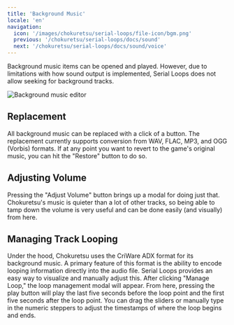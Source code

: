 ```yaml
---
title: 'Background Music'
locale: 'en'
navigation:
  icon: '/images/chokuretsu/serial-loops/file-icon/bgm.png'
  previous: '/chokuretsu/serial-loops/docs/sound'
  next: '/chokuretsu/serial-loops/docs/sound/voice'
---
```


Background music items can be opened and played. However, due to limitations with how sound output is implemented, Serial Loops does not allow
seeking for background tracks. 

![Background music editor](/images/chokuretsu/serial-loops/sound-editing.png)

## Replacement
All background music can be replaced with a click of a button. The replacement currently supports conversion from WAV, FLAC, MP3, and OGG (Vorbis) formats.
If at any point you want to revert to the game's original music, you can hit the "Restore" button to do so.

## Adjusting Volume
Pressing the "Adjust Volume" button brings up a modal for doing just that. Chokuretsu's music is quieter than a lot of other tracks, so being able to tamp
down the volume is very useful and can be done easily (and visually) from here.

## Managing Track Looping
Under the hood, Chokuretsu uses the CriWare ADX format for its background music. A primary feature of this format is the ability to encode looping
information directly into the audio file. Serial Loops provides an easy way to visualize and manually adjust this. After clicking "Manage Loop," the
loop management modal will appear. From here, pressing the play button will play the last five seconds before the loop point and the first five seconds
after the loop point. You can drag the sliders or manually type in the numeric steppers to adjust the timestamps of where the loop begins and ends.